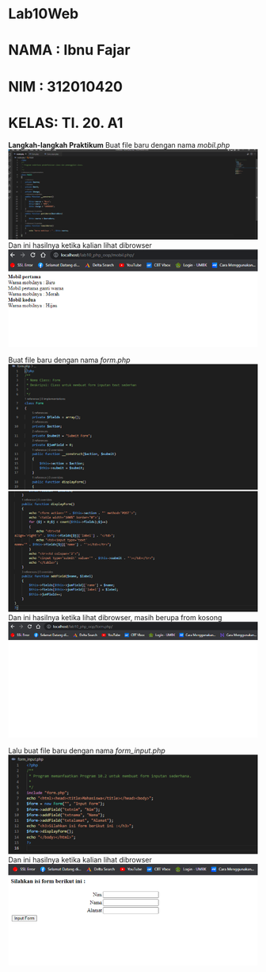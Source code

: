 # Lab10Web

# NAMA : Ibnu Fajar
# NIM  : 312010420
# KELAS: TI. 20. A1

**Langkah-langkah Praktikum**
Buat file baru dengan nama *mobil.php*<br>
![p](gambar/foto1.png)<br>
Dan ini hasilnya ketika kalian lihat dibrowser<br>
![p](gambar/foto2.png)<br>

Buat file baru dengan nama *form.php*<br>
![p](gambar/foto3.png)<br>
![p](gambar/foto4.png)<br>
Dan ini hasilnya ketika lihat dibrowser, masih berupa from kosong<br>
![p](gambar/foto5.png)<br>

Lalu buat file baru dengan nama *form_input.php*<br>
![p](gambar/foto6.png)<br>
Dan ini hasilnya ketika kalian lihat dibrowser<br>
![p](gambar/foto7.png)<br>


